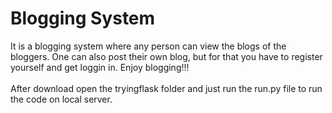 # Blogging System
It is a blogging system where any person can view the blogs of the bloggers. One can also post their own blog, but for that you have to register yourself and get loggin in. Enjoy blogging!!!<br/><br/>
After download open the tryingflask folder and just run the run.py file to run the code on local server.
